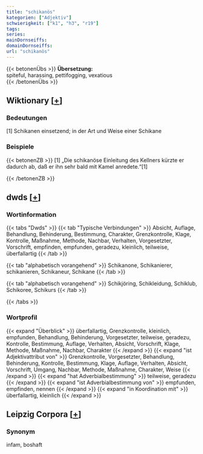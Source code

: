 ```yaml
---
title: "schikanös"
kategorien: ["Adjektiv"]
schwierigkeit: ["k1", "h3", "r19"]
tags:
series:
mainDornseiffs:
domainDornseiffs:
url: "schikanös"
---
```


{{< betonenÜbs >}}
**Übersetzung:**  
spiteful, harassing, pettifogging, vexatious  
{{< /betonenÜbs >}}

## Wiktionary [[+](https://de.wiktionary.org/wiki/schikanös)]

### Bedeutungen
[1] Schikanen einsetzend; in der Art und Weise einer Schikane  

### Beispiele
{{< betonenZB >}}
[1] „Die schikanöse Einleitung des Kellners kürzte er dadurch ab, daß er ihn sehr bald mit Kamel anredete.“[1]  

{{< /betonenZB >}}


## dwds [[+](https://www.dwds.de/wb/schikanös)]

### Wortinformation
{{< tabs "Dwds" >}}
{{< tab "Typische Verbindungen" >}}
Absicht, Auflage, Behandlung, Behinderung, Bestimmung, Charakter, Grenzkontrolle, Klage, Kontrolle, Maßnahme, Methode, Nachbar, Verhalten, Vorgesetzter, Vorschrift, empfinden, empfunden, geradezu, kleinlich, teilweise, überfallartig
{{< /tab >}}

{{< tab "alphabetisch vorangehend" >}}
Schikanone, Schikanierer, schikanieren, Schikaneur, Schikane
{{< /tab >}}

{{< tab "alphabetisch vorangehend" >}}
Schikjöring, Schikleidung, Schiklub, Schikoree, Schikurs
{{< /tab >}}

{{< /tabs >}}

### Wortprofil
{{< expand "Überblick" >}} überfallartig, Grenzkontrolle, kleinlich, empfunden, Behandlung, Behinderung, Vorgesetzter, teilweise, geradezu, Kontrolle, Bestimmung, Auflage, Verhalten, Absicht, Vorschrift, Klage, Methode, Maßnahme, Nachbar, Charakter {{< /expand >}}
{{< expand "ist Adjektivattribut von" >}} Grenzkontrolle, Vorgesetzter, Behandlung, Behinderung, Kontrolle, Bestimmung, Klage, Auflage, Verhalten, Absicht, Vorschrift, Umgang, Nachbar, Methode, Maßnahme, Charakter, Weise {{< /expand >}}
{{< expand "hat Adverbialbestimmung" >}} teilweise, geradezu {{< /expand >}}
{{< expand "ist Adverbialbestimmung von" >}} empfunden, empfinden, nennen {{< /expand >}}
{{< expand "in Koordination mit" >}} überfallartig, kleinlich {{< /expand >}}

## Leipzig Corpora [[+](https://corpora.uni-leipzig.de/en/res?word=schikanös&corpusId=deu_newscrawl-public_2018)]


### Synonym
infam, boshaft

